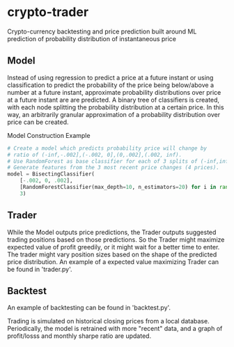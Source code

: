 crypto-trader
========
Crypto-currency backtesting and price prediction built around ML prediction of probability distribution of instantaneous price 

## Model

Instead of using regression to predict a price at a future instant or using classification to predict the probability of the price being below/above a number at a future instant, approximate probability distributions over price at a future instant are are predicted. A binary tree of classifiers is created, with each node splitting the probability distribution at a certain price. In this way, an arbitrarily granular approximation of a probability distribution over price can be created.

Model Construction Example
```python
# Create a model which predicts probability price will change by
# ratio of (-inf,-.002],(-.002, 0],(0,.002],(.002, inf).
# Use RandomForest as base classifier for each of 3 splits of (-inf,inf).
# Generate features from the 3 most recent price changes (4 prices).
model = BisectingClassifier(
    [-.002, 0, .002],
    [RandomForestClassifier(max_depth=10, n_estimators=20) for i in range(3)],
    3)
```

## Trader

While the Model outputs price predictions, the Trader outputs suggested trading positions based on those predictions. So the Trader might maximize expected value of profit greedily, or it might wait for a better time to enter. The trader might vary position sizes based on the shape of the predicted price distribution. An example of a expected value maximizing Trader can be found in 'trader.py'.

## Backtest

An example of backtesting can be found in 'backtest.py'.

Trading is simulated on historical closing prices from a local database. Periodically, the model is retrained with more "recent" data, and a graph of profit/losss and monthly sharpe ratio are updated.

